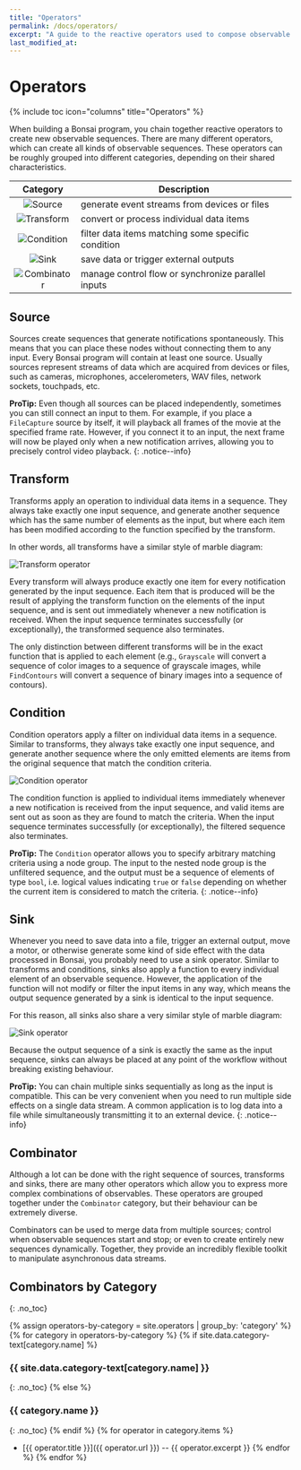 ```yaml
---
title: "Operators"
permalink: /docs/operators/
excerpt: "A guide to the reactive operators used to compose observable sequences."
last_modified_at:
---
```


# Operators

{% include toc icon="columns" title="Operators" %}

When building a Bonsai program, you chain together reactive operators to create new observable sequences. There are many different operators, which can create all kinds of observable sequences. These operators can be roughly grouped into different categories, depending on their shared characteristics.

|                Category                | Description                                        |
| :------------------------------------: | -------------------------------------------------- |
|     ![Source](~/images/source.svg)     | generate event streams from devices or files       |
|  ![Transform](~/images/transform.svg)  | convert or process individual data items           |
|  ![Condition](~/images/condition.svg)  | filter data items matching some specific condition |
|       ![Sink](~/images/sink.svg)       | save data or trigger external outputs              |
| ![Combinator](~/images/combinator.svg) | manage control flow or synchronize parallel inputs |

## Source

Sources create sequences that generate notifications spontaneously. This means that you can place these nodes without connecting them to any input. Every Bonsai program will contain at least one source. Usually sources represent streams of data which are acquired from devices or files, such as cameras, microphones, accelerometers, WAV files, network sockets, touchpads, etc.

**ProTip:** Even though all sources can be placed independently, sometimes you can still connect an input to them. For example, if you place a `FileCapture` source by itself, it will playback all frames of the movie at the specified frame rate. However, if you connect it to an input, the next frame will now be played only when a new notification arrives, allowing you to precisely control video playback.
{: .notice--info}

## Transform

Transforms apply an operation to individual data items in a sequence. They always take exactly one input sequence, and generate another sequence which has the same number of elements as the input, but where each item has been modified according to the function specified by the transform.

In other words, all transforms have a similar style of marble diagram:

![Transform operator](~/images/transform-marble.svg)

Every transform will always produce exactly one item for every notification generated by the input sequence. Each item that is produced will be the result of applying the transform function on the elements of the input sequence, and is sent out immediately whenever a new notification is received. When the input sequence terminates successfully (or exceptionally), the transformed sequence also terminates.

The only distinction between different transforms will be in the exact function that is applied to each element (e.g., `Grayscale` will convert a sequence of color images to a sequence of grayscale images, while `FindContours` will convert a sequence of binary images into a sequence of contours).

## Condition

Condition operators apply a filter on individual data items in a sequence. Similar to transforms, they always take exactly one input sequence, and generate another sequence where the only emitted elements are items from the original sequence that match the condition criteria.

![Condition operator](~/images/condition-marble.svg)

The condition function is applied to individual items immediately whenever a new notification is received from the input sequence, and valid items are sent out as soon as they are found to match the criteria. When the input sequence terminates successfully (or exceptionally), the filtered sequence also terminates.

**ProTip:** The `Condition` operator allows you to specify arbitrary matching criteria using a node group. The input to the nested node group is the unfiltered sequence, and the output must be a sequence of elements of type `bool`, i.e. logical values indicating `true` or `false` depending on whether the current item is considered to match the criteria.
{: .notice--info}

## Sink

Whenever you need to save data into a file, trigger an external output, move a motor, or otherwise generate some kind of side effect with the data processed in Bonsai, you probably need to use a sink operator. Similar to transforms and conditions, sinks also apply a function to every individual element of an observable sequence. However, the application of the function will not modify or filter the input items in any way, which means the output sequence generated by a sink is identical to the input sequence.

For this reason, all sinks also share a very similar style of marble diagram:

![Sink operator](~/images/sink-marble.svg)

Because the output sequence of a sink is exactly the same as the input sequence, sinks can always be placed at any point of the workflow without breaking existing behaviour.

**ProTip:** You can chain multiple sinks sequentially as long as the input is compatible. This can be very convenient when you need to run multiple side effects on a single data stream. A common application is to log data into a file while simultaneously transmitting it to an external device.
{: .notice--info}

## Combinator

Although a lot can be done with the right sequence of sources, transforms and sinks, there are many other operators which allow you to express more complex combinations of observables. These operators are grouped together under the `Combinator` category, but their behaviour can be extremely diverse.

Combinators can be used to merge data from multiple sources; control when observable sequences start and stop; or even to create entirely new sequences dynamically. Together, they provide an incredibly flexible toolkit to manipulate asynchronous data streams.

## Combinators by Category

{: .no_toc}

{% assign operators-by-category = site.operators | group_by: 'category' %}
{% for category in operators-by-category %}
{% if site.data.category-text[category.name] %}

### {{ site.data.category-text[category.name] }}

{: .no_toc}
{% else %}

### {{ category.name }}

{: .no_toc}
{% endif %}
{% for operator in category.items %}

- [{{ operator.title }}]({{ operator.url }}) -- {{ operator.excerpt }}
  {% endfor %}
  {% endfor %}
